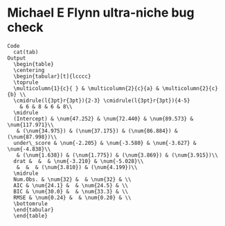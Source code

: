# Michael E Flynn ultra-niche bug check

    Code
      cat(tab)
    Output
      \begin{table}
      \centering
      \begin{tabular}[t]{lcccc}
      \toprule
      \multicolumn{1}{c}{ } & \multicolumn{2}{c}{a} & \multicolumn{2}{c}{b} \\
      \cmidrule(l{3pt}r{3pt}){2-3} \cmidrule(l{3pt}r{3pt}){4-5}
        & 6 & 8 & 6 & 8\\
      \midrule
      (Intercept) & \num{47.252} & \num{72.440} & \num{89.573} & \num{117.971}\\
       & (\num{34.975}) & (\num{37.175}) & (\num{86.884}) & (\num{87.998})\\
      under\_score & \num{-2.205} & \num{-3.580} & \num{-3.627} & \num{-4.838}\\
       & (\num{1.638}) & (\num{1.775}) & (\num{3.869}) & (\num{3.915})\\
      drat &  &  & \num{-3.210} & \num{-5.028}\\
       &  &  & (\num{3.810}) & (\num{4.199})\\
      \midrule
      Num.Obs. & \num{32} &  & \num{32} & \\
      AIC & \num{24.1} &  & \num{24.5} & \\
      BIC & \num{30.0} &  & \num{33.3} & \\
      RMSE & \num{0.24} &  & \num{0.20} & \\
      \bottomrule
      \end{tabular}
      \end{table}

